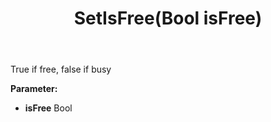 ﻿---
uid: crmscript_ref_NSAppointment_SetIsFree
title: SetIsFree(Bool isFree)
intellisense: NSAppointment.SetIsFree
keywords: NSAppointment, GetIsFree
so.topic: reference
---

True if free, false if busy

**Parameter:** 
 - **isFree** Bool

